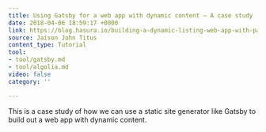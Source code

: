 ```yaml
---
title: Using Gatsby for a web app with dynamic content — A case study
date: 2018-04-06 18:59:17 +0000
link: https://blog.hasura.io/building-a-dynamic-listing-web-app-with-pagination-and-dynamic-pages-using-gatsby-2ddee9ec2dc3
source: Jaison John Titus
content_type: Tutorial
tool:
- tool/gatsby.md
- tool/algolia.md
video: false
category: ''

---
```

This is a case study of how we can use a static site generator like Gatsby to build out a web app with dynamic content.